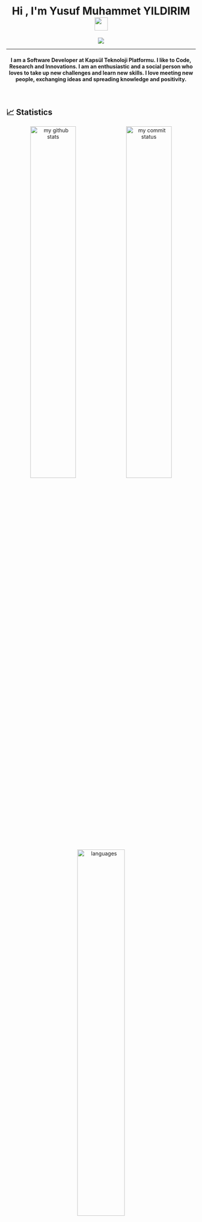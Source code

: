 
<!--
**yusufyldrm16/yusufyldrm16** is a ✨ _special_ ✨ repository because its `README.md` (this file) appears on your GitHub profile.

Here are some ideas to get you started:

- 🔭 I’m currently working on ...
- 🌱 I’m currently learning ...
- 👯 I’m looking to collaborate on ...
- 🤔 I’m looking for help with ...
- 💬 Ask me about ...
- 📫 How to reach me: ...
- 😄 Pronouns: ...
- ⚡ Fun fact: ...
-->
<h1 align="center">Hi , I'm Yusuf Muhammet YILDIRIM <img src="https://media.giphy.com/media/hvRJCLFzcasrR4ia7z/giphy.gif" width="35"></h1>
<p align="center">
  <a href="https://github.com/DenverCoder1/readme-typing-svg"><img src="https://readme-typing-svg.herokuapp.com?lines=Computer+Engineer;İOS+Application+Developer;Swift%20|%SwiftUI%20|%RestAPI%20;Software%20Developer;Always%20learning%20new%20things&center=true&width=500&height=50"></a>
</p>
<hr/>
<h4 align="center">I am a Software Developer at Kapsül Teknoloji Platformu. I like to Code, Research and Innovations. I am an enthusiastic and a social person who loves to take up new challenges and learn new skills. I love meeting new people, exchanging ideas and spreading knowledge and positivity.</h4>
<br>


## 📈 Statistics
<p align="center">
<img src="https://github-readme-stats.vercel.app/api?username=yusufyldrm16&theme=chartreuse-dark&show_icons=true" alt="my github stats" width="49%"/>&nbsp;
<img src="https://github-readme-streak-stats.herokuapp.com/?user=yusufyldrm16&theme=chartreuse-dark&show_icons=true" alt="my commit status" width="49%" /> </p>
<p align="center"> <img src="https://github-readme-stats.vercel.app/api/top-langs/?username=yusufyldrm16&theme=chartreuse-dark&layout=compact" alt="languages" width="50%" > </p>



## Hi there 👋  Yusuf . (LOADING...)

[![](https://img.shields.io/badge/linkedin-%230077B5.svg?&style=for-the-badge&logo=linkedin&logoColor=white)](https://www.linkedin.com/in/yusuf-muhammet-yildirim-b8673b196) 


### What I'm using ? 🛠 

<!-- I prefer React & React Native for web/mobile front-end development. -->
<br/>

- Swift, SwiftUI, RestApi, Git, GitHub

- 💬 Ask  me about anything that you want to learn

-  You can reach me via Linkedin:  <a href="https://www.linkedin.com/in/yusuf-muhammet-yildirim-b8673b196" target="_blank"> <img src="https://img.shields.io/badge/linkedin-%230077B5.svg?&style=for-the-badge&logo=linkedin&logoColor=white" alt="Linkedin" height="18"/></a>

